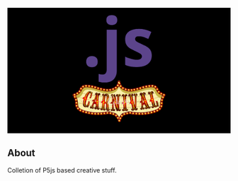 <p align="center">
    <img alt="logo" src="assets/logo.png" />
</p>


## About
Colletion of P5js based creative stuff.